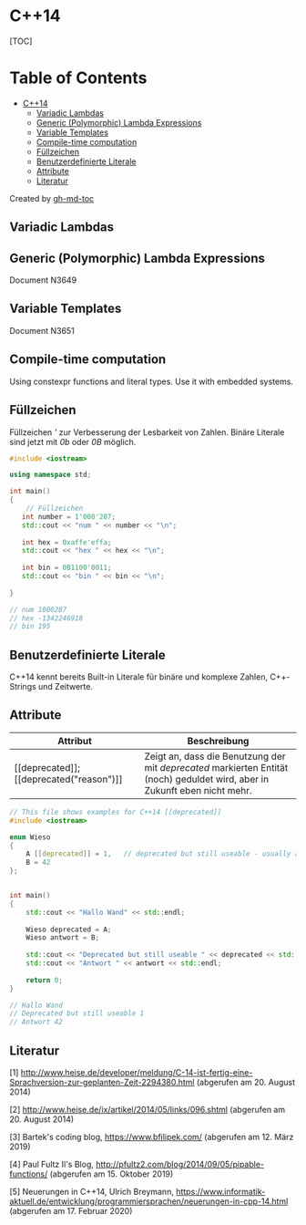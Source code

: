 # C++14

[TOC]

Table of Contents
=================

   * [C++14](#c14)
      * [Variadic Lambdas](#variadic-lambdas)
      * [Generic (Polymorphic) Lambda Expressions](#generic-polymorphic-lambda-expressions)
      * [Variable Templates](#variable-templates)
      * [Compile-time computation](#compile-time-computation)
      * [Füllzeichen](#füllzeichen)
      * [Benutzerdefinierte Literale](#benutzerdefinierte-literale)
      * [Attribute](#attribute)
      * [Literatur](#literatur)

Created by [gh-md-toc](https://github.com/ekalinin/github-markdown-toc)

## Variadic Lambdas

## Generic (Polymorphic) Lambda Expressions

Document N3649

## Variable Templates

Document N3651

## Compile-time computation

Using constexpr functions and literal types. Use it with embedded systems.

## Füllzeichen

Füllzeichen *'* zur Verbesserung der Lesbarkeit von Zahlen. Binäre Literale sind jetzt mit *0b* oder *0B* möglich.   

```c++
#include <iostream>

using namespace std;

int main()
{
	// Füllzeichen	   
   int number = 1'000'287; 
   std::cout << "num " << number << "\n"; 
   
   int hex = 0xaffe'effa; 
   std::cout << "hex " << hex << "\n";
   
   int bin = 0B1100'0011; 
   std::cout << "bin " << bin << "\n";
   
}

// num 1000287
// hex -1342246918
// bin 195
```

## Benutzerdefinierte Literale

C++14 kennt bereits Built-in Literale für binäre und komplexe Zahlen, C++-Strings und Zeitwerte.  

## Attribute

| Attribut                                 | Beschreibung                                                 |
| ---------------------------------------- | ------------------------------------------------------------ |
| [[deprecated]]; [[deprecated("reason")]] | Zeigt an, dass die Benutzung der mit *deprecated* markierten Entität (noch) geduldet wird, aber in Zukunft eben nicht mehr. |

```c++
// This file shows examples for C++14 [[deprecated]]
#include <iostream>

enum Wieso 
{
    A [[deprecated]] = 1,   // deprecated but still useable - usually a compiler would throw a warning here
    B = 42
}; 


int main()
{        
    std::cout << "Hallo Wand" << std::endl;
    
    Wieso deprecated = A; 
    Wieso antwort = B;
          
    std::cout << "Deprecated but still useable " << deprecated << std::endl;
    std::cout << "Antwort " << antwort << std::endl;
    
    return 0;
}

// Hallo Wand
// Deprecated but still useable 1
// Antwort 42
```



## Literatur

[1] <http://www.heise.de/developer/meldung/C-14-ist-fertig-eine-Sprachversion-zur-geplanten-Zeit-2294380.html> (abgerufen am 20. August 2014)

[2] <http://www.heise.de/ix/artikel/2014/05/links/096.shtml> (abgerufen am 20. August 2014)

[3] Bartek's coding blog, https://www.bfilipek.com/ (abgerufen am 12. März 2019)

[4] Paul Fultz Il's Blog, http://pfultz2.com/blog/2014/09/05/pipable-functions/ (abgerufen am 15. Oktober 2019) 

[5] Neuerungen in C++14, Ulrich Breymann, https://www.informatik-aktuell.de/entwicklung/programmiersprachen/neuerungen-in-cpp-14.html (abgerufen am 17. Februar 2020)



  
